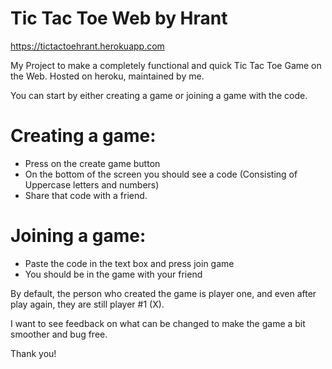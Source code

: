 # Tic Tac Toe Web by Hrant

https://tictactoehrant.herokuapp.com

My Project to make a completely functional and quick Tic Tac Toe Game on the Web.
Hosted on heroku, maintained by me.

You can start by either creating a game or joining a game with the code.

# Creating a game:
- Press on the create game button
- On the bottom of the screen you should see a code (Consisting of Uppercase letters and numbers)
- Share that code with a friend.

# Joining a game:
- Paste the code in the text box and press join game
- You should be in the game with your friend

By default, the person who created the game is player one, and even after play again, they are still player #1 (X).

I want to see feedback on what can be changed to make the game a bit smoother and bug free.

Thank you!
